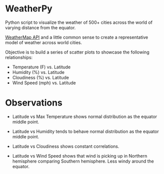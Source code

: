 # WeatherPy

Python script to visualize the weather of 500+ cities across the world of varying distance from the equator.

[WeatherMap API](https://openweathermap.org/api) and a little common sense to create a representative model of weather across world cities.

Objective is to build a series of scatter plots to showcase the following relationships:

* Temperature (F) vs. Latitude
* Humidity (%) vs. Latitude
* Cloudiness (%) vs. Latitude
* Wind Speed (mph) vs. Latitude

# Observations

* Latitude vs Max Temperature shows normal distribution as the equator middle point.


* Latitude vs Humidity tends to behave normal distribution as the equator middle point.


* Latitude vs Cloudiness shows constant correlations.


* Latitude vs Wind Speed shows that wind is picking up in Northern hemisphere comparing Southern hemisphere. Less windy around the equator.
